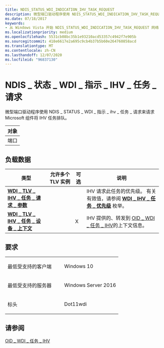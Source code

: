 ```yaml
---
title: NDIS_STATUS_WDI_INDICATION_IHV_TASK_REQUEST
description: 微型端口驱动程序使用 NDIS_STATUS_WDI_INDICATION_IHV_TASK_REQUEST 来请求 Microsoft 组件将 IHV 任务排队。ObjectPort .
ms.date: 07/18/2017
keywords:
- 从 Windows Vista 开始 NDIS_STATUS_WDI_INDICATION_IHV_TASK_REQUEST 网络驱动程序
ms.localizationpriority: medium
ms.openlocfilehash: 5531cb08bc35b1e93210acd53357c4942f7e905b
ms.sourcegitcommit: 418e6617e2a695c9cb4b37b5b60e264760858acd
ms.translationtype: MT
ms.contentlocale: zh-CN
ms.lasthandoff: 12/07/2020
ms.locfileid: "96837130"
---
```

# <a name="ndis_status_wdi_indication_ihv_task_request"></a>NDIS \_ 状态 \_ WDI \_ 指示 \_ IHV \_ 任务 \_ 请求


微型端口驱动程序使用 NDIS \_ STATUS \_ WDI \_ 指示 \_ ihv \_ 任务 \_ 请求来请求 Microsoft 组件将 IHV 任务排队。

| 对象 |
|--------|
| 端口   |

 

## <a name="payload-data"></a>负载数据


| 类型                                                                                         | 允许多个 TLV 实例 | 可选 | 说明                                                                                                                                  |
|----------------------------------------------------------------------------------------------|--------------------------------|----------|----------------------------------------------------------------------------------------------------------------------------------------------|
| [**WDI \_ TLV \_ IHV \_ 任务 \_ 请求 \_ 参数**](./wdi-tlv-ihv-task-request-parameters.md) |                                |          | IHV 请求此任务的优先级。 有关有效值，请参阅 [**WDI \_ IHV \_ 任务 \_ 优先级**](/windows-hardware/drivers/ddi/wditypes/ne-wditypes-_wdi_ihv_task_priority) 枚举。 |
| [**WDI \_ TLV \_ IHV \_ 任务 \_ 设备 \_ 上下文**](./wdi-tlv-ihv-task-device-context.md)         |                                | X        | IHV 提供的、转发到 [OID \_ WDI \_ 任务 \_ IHV](oid-wdi-task-ihv.md)的上下文信息。                                       |

 

<a name="requirements"></a>要求
------------

<table>
<colgroup>
<col width="50%" />
<col width="50%" />
</colgroup>
<tbody>
<tr class="odd">
<td><p>最低受支持的客户端</p></td>
<td><p>Windows 10</p></td>
</tr>
<tr class="even">
<td><p>最低受支持的服务器</p></td>
<td><p>Windows Server 2016</p></td>
</tr>
<tr class="odd">
<td><p>标头</p></td>
<td>Dot11wdi</td>
</tr>
</tbody>
</table>

## <a name="see-also"></a>请参阅


[OID \_ WDI \_ 任务 \_ IHV](oid-wdi-task-ihv.md)

 

